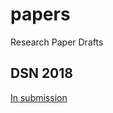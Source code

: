 # papers

Research Paper Drafts

## DSN 2018

[In submission](https://github.com/cipherboy/papers/raw/dsn-2018/dsn-2018/hash_dsn_2018-candidate-2.pdf)
